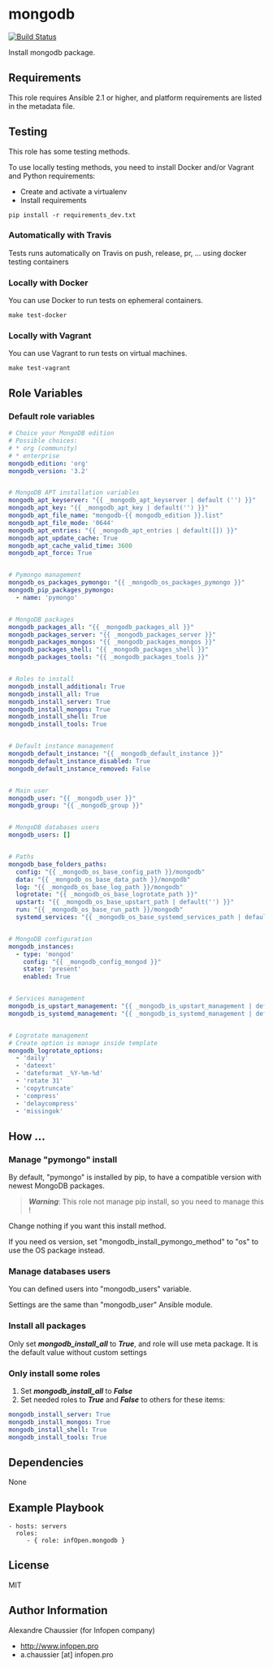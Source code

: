 # mongodb

[![Build Status](https://travis-ci.org/infOpen/ansible-role-mongodb.svg?branch=master)](https://travis-ci.org/infOpen/ansible-role-mongodb)

Install mongodb package.

## Requirements

This role requires Ansible 2.1 or higher,
and platform requirements are listed in the metadata file.

## Testing

This role has some testing methods.

To use locally testing methods, you need to install Docker and/or Vagrant and Python requirements:

* Create and activate a virtualenv
* Install requirements

```
pip install -r requirements_dev.txt
```

### Automatically with Travis

Tests runs automatically on Travis on push, release, pr, ... using docker testing containers

### Locally with Docker

You can use Docker to run tests on ephemeral containers.

```
make test-docker
```

### Locally with Vagrant

You can use Vagrant to run tests on virtual machines.

```
make test-vagrant
```

## Role Variables

### Default role variables

``` yaml
# Choice your MongoDB edition
# Possible choices:
# * org (community)
# * enterprise
mongodb_edition: 'org'
mongodb_version: '3.2'


# MongoDB APT installation variables
mongodb_apt_keyserver: "{{ _mongodb_apt_keyserver | default ('') }}"
mongodb_apt_key: "{{ _mongodb_apt_key | default('') }}"
mongodb_apt_file_name: "mongodb-{{ mongodb_edition }}.list"
mongodb_apt_file_mode: '0644'
mongodb_apt_entries: "{{ _mongodb_apt_entries | default([]) }}"
mongodb_apt_update_cache: True
mongodb_apt_cache_valid_time: 3600
mongodb_apt_force: True


# Pymongo management
mongodb_os_packages_pymongo: "{{ _mongodb_os_packages_pymongo }}"
mongodb_pip_packages_pymongo:
  - name: 'pymongo'


# MongoDB packages
mongodb_packages_all: "{{ _mongodb_packages_all }}"
mongodb_packages_server: "{{ _mongodb_packages_server }}"
mongodb_packages_mongos: "{{ _mongodb_packages_mongos }}"
mongodb_packages_shell: "{{ _mongodb_packages_shell }}"
mongodb_packages_tools: "{{ _mongodb_packages_tools }}"


# Roles to install
mongodb_install_additional: True
mongodb_install_all: True
mongodb_install_server: True
mongodb_install_mongos: True
mongodb_install_shell: True
mongodb_install_tools: True


# Default instance management
mongodb_default_instance: "{{ _mongodb_default_instance }}"
mongodb_default_instance_disabled: True
mongodb_default_instance_removed: False


# Main user
mongodb_user: "{{ _mongodb_user }}"
mongodb_group: "{{ _mongodb_group }}"


# MongoDB databases users
mongodb_users: []


# Paths
mongodb_base_folders_paths:
  config: "{{ _mongodb_os_base_config_path }}/mongodb"
  data: "{{ _mongodb_os_base_data_path }}/mongodb"
  log: "{{ _mongodb_os_base_log_path }}/mongodb"
  logrotate: "{{ _mongodb_os_base_logrotate_path }}"
  upstart: "{{ _mongodb_os_base_upstart_path | default('') }}"
  run: "{{ _mongodb_os_base_run_path }}/mongodb"
  systemd_services: "{{ _mongodb_os_base_systemd_services_path | default('') }}"


# MongoDB configuration
mongodb_instances:
  - type: 'mongod'
    config: "{{ _mongodb_config_mongod }}"
    state: 'present'
    enabled: True


# Services management
mongodb_is_upstart_management: "{{ _mongodb_is_upstart_management | default(False) }}"
mongodb_is_systemd_management: "{{ _mongodb_is_systemd_management | default(False) }}"


# Logrotate management
# Create option is manage inside template
mongodb_logrotate_options:
  - 'daily'
  - 'dateext'
  - 'dateformat _%Y-%m-%d'
  - 'rotate 31'
  - 'copytruncate'
  - 'compress'
  - 'delaycompress'
  - 'missingok'
```

## How ...

### Manage "pymongo" install

By default, "pymongo" is installed by pip, to have a compatible version with
newest MongoDB packages.

> ***Warning***: This role not manage pip install, so you need to manage this !

Change nothing if you want this install method.

If you need os version, set "mongodb_install_pymongo_method" to "os" to use the
OS package instead.

### Manage databases users

You can defined users into "mongodb_users" variable.

Settings are the same than "mongodb_user" Ansible module.

### Install all packages

Only set ***mongodb_install_all*** to ***True***, and role will use meta package.
It is the default value without custom settings

### Only install some roles

1. Set ***mongodb_install_all*** to ***False***
2. Set needed roles to ***True*** and ***False*** to others for these items:
```yaml
mongodb_install_server: True
mongodb_install_mongos: True
mongodb_install_shell: True
mongodb_install_tools: True
```

## Dependencies

None

## Example Playbook

    - hosts: servers
      roles:
         - { role: infOpen.mongodb }

## License

MIT

## Author Information

Alexandre Chaussier (for Infopen company)
- http://www.infopen.pro
- a.chaussier [at] infopen.pro

